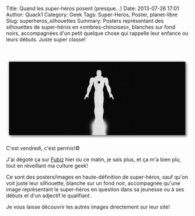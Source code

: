 Title: Quand les super-héros posent (presque...)
Date: 2013-07-26 17:01
Author: Quack1
Category: Geek
Tags: Super-Heros, Poster, planet-libre
Slug: superheros_silhouettes
Summary: Posters représentant des silhouettes de super-héros en &laquo;ombres-chinoises&raquo;, blanches sur fond noirs, accompagnées d'un petit quelque chose qui rappelle leur enfance ou leurs débuts. Juste super classe!

&nbsp;
<div align=center><img src="upload/ironman_black.png" width="600" align=center /></div>

C'est vendredi, c'est permis!©

J'ai dégoté ça sur [Fubiz](http://www.fubiz.net/2013/07/19/silhouettes-of-superheroes/) hier ou ce matin, je sais plus, et ça m'a bien plu, tout en réveillant ma culture geek!

Ce sont des posters/images en haute-définition de super-héros, sauf qu'on voit juste leur silhouette, blanche sur un fond noir, accompagnée qu'une image représentant le super-héros en question dans sa jeunesse ou à ses débuts et d'un adjectif le qualifiant. 

Je vous laisse découvrir les autres images directement sur leur site!